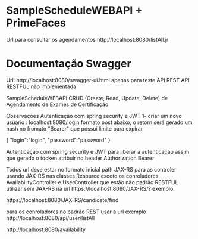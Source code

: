# SampleScheduleWEBAPI + PrimeFaces
Url para consultar os agendamentos 
http://localhost:8080/listAll.jr

# Documentação Swagger
Url: http://localhost:8080/swagger-ui.html
apenas para teste
API REST
API RESTFUL não implementada

SampleScheduleWEBAPI
CRUD (Create, Read, Update, Delete) de Agendamento de Exames de Certificação

Observações
Autenticação com spring security e JWT
1- criar um novo usuário : localhost:8080/login formato post abaixo, o retorn será gerado um hash no fromato "Bearer" que possui limite para expirar

{ "login":"login", "password":"password" }

Autenticação com spring security e JWT
para liberar a autenticação assim que gerado o tocken atribuir no header Authorization Bearer

Todos url deve estar no formato inicial path JAX-RS para as controler usando JAX-RS nas classes Resource exceto os conroladores AvailabilityController e UserController que estão não padrão RESTFUL utilizar sem JAX-RS na url
https://localhost:8080/JAX-RS/? exemplo:

https://localhost:8080/JAX-RS/candidate/find

para os conroladores no padrão REST usar a url
exemplo
http://localhost:8080/api/user/listAll

http://localhost:8080/availability



